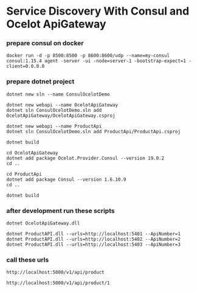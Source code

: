 # Service Discovery With Consul and Ocelot ApiGateway

### prepare consul on docker

```
docker run -d -p 8500:8500 -p 8600:8600/udp --name=my-consul consul:1.15.4 agent -server -ui -node=server-1 -bootstrap-expect=1 -client=0.0.0.0
```

### prepare dotnet project

```
dotnet new sln --name ConsulOcelotDemo
```

```
dotnet new webapi --name OcelotApiGateway
dotnet sln ConsulOcelotDemo.sln add OcelotApiGateway/OcelotApiGateway.csproj
```

```
dotnet new webapi --name ProductApi
dotnet sln ConsulOcelotDemo.sln add ProductApi/ProductApi.csproj

dotnet build
```

```
cd OcelotApiGateway
dotnet add package Ocelot.Provider.Consul --version 19.0.2
cd ..
```

```
cd ProductApi
dotnet add package Consul --version 1.6.10.9
cd ..

dotnet build
```

### after development run these scripts

```
dotnet OcelotApiGateway.dll

dotnet ProductAPI.dll --urls=http://localhost:5401 --ApiNumber=1
dotnet ProductAPI.dll --urls=http://localhost:5402 --ApiNumber=2
dotnet ProductAPI.dll --urls=http://localhost:5403 --ApiNumber=3
```

### call these urls

```
http://localhost:5000/v1/api/product

http://localhost:5000/v1/api/product/1
```
